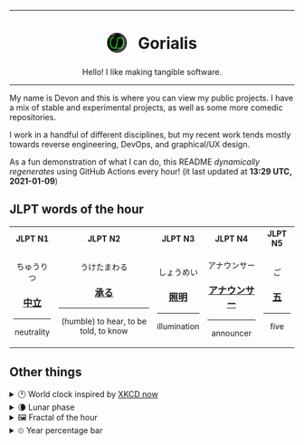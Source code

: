 ***

<h1 align="center">
<sub>
    <img src="readme/resources/avatar.png" height="36">
</sub>
&nbsp;
Gorialis
</h1>
<p align="center">
Hello! I like making tangible software.
</p>

***

My name is Devon and this is where you can view my public projects. I have a mix of stable and experimental projects, as well as some more comedic repositories.

I work in a handful of different disciplines, but my recent work tends mostly towards reverse engineering, DevOps, and graphical/UX design.

As a fun demonstration of what I can do, this README *dynamically regenerates* using GitHub Actions every hour! (it last updated at **13:29 UTC, 2021-01-09**)

<h2>JLPT words of the hour</h2>
<table>
    <tr>
        <th>JLPT N1</th>
        <th>JLPT N2</th>
        <th>JLPT N3</th>
        <th>JLPT N4</th>
        <th>JLPT N5</th>
    </tr>
    <tr>
        <td>
            <p align="center">ちゅうりつ</p>
            <h3 align="center"><b><a href="https://jisho.org/search/%E4%B8%AD%E7%AB%8B">中立</a></b></h3>
            <hr>
            <p align="center">neutrality</p>
        </td>
        <td>
            <p align="center">うけたまわる</p>
            <h3 align="center"><b><a href="https://jisho.org/search/%E6%89%BF%E3%82%8B">承る</a></b></h3>
            <hr>
            <p align="center">(humble) to hear,<wbr> to be told,<wbr> to know</p>
        </td>
        <td>
            <p align="center">しょうめい</p>
            <h3 align="center"><b><a href="https://jisho.org/search/%E7%85%A7%E6%98%8E">照明</a></b></h3>
            <hr>
            <p align="center">illumination</p>
        </td>
        <td>
            <p align="center">アナウンサー</p>
            <h3 align="center"><b><a href="https://jisho.org/search/%E3%82%A2%E3%83%8A%E3%82%A6%E3%83%B3%E3%82%B5%E3%83%BC">アナウンサー</a></b></h3>
            <hr>
            <p align="center">announcer</p>
        </td>
        <td>
            <p align="center">ご</p>
            <h3 align="center"><b><a href="https://jisho.org/search/%E4%BA%94">五</a></b></h3>
            <hr>
            <p align="center">five</p>
        </td>
    </tr>
</table>

<h2>Other things</h2>
<details>
<summary>🕐  World clock inspired by <a href="https://xkcd.com/now">XKCD now</a></summary>

> <img src="generated/now.png" width="512">

</details>
<details>
<summary>🌘 Lunar phase</summary>

The moon is approximately 89.69% through its phase (Waning Crescent).

</details>
<details>
<summary>&#x1f5bc; Fractal of the hour</summary>

> <img src="generated/fractal.png" width="512">

</details>
<details>
<summary>&#x23f2; Year percentage bar</summary>
<pre><code>2021 [▁▁▁▁▁▁▁▁▁▁▁▁▁▁▁▁▁▁▁▁] 2.35%</code></pre>
</details>
